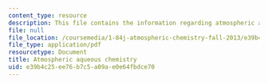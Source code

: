 ```yaml
---
content_type: resource
description: This file contains the information regarding atmospheric aqueous chemistry.
file: null
file_location: /coursemedia/1-84j-atmospheric-chemistry-fall-2013/e39b4c25ee76b7c5a09ae0e64fbdce70_MIT1_84JF13_Lec15_aqueus.pdf
file_type: application/pdf
resourcetype: Document
title: Atmospheric aqueous chemistry
uid: e39b4c25-ee76-b7c5-a09a-e0e64fbdce70
---
```

